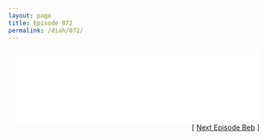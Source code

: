 ```yaml
---
layout: page
title: Episode 072
permalink: /diah/072/
---
```


<iframe allowfullscreen="true" frameborder="0" style="width:100%;" marginheight="0" marginwidth="0" mozallowfullscreen="true" scrolling="NO" src="//gdriveplayer.us/embed2.php?link=mstDwNKqNJjVQgxtbF4QHgjNzHwX50vP%252FOLzj%252BLEXBmGWGYqY3WUGMG2TwJd27WjcbhPYodyiokfzLTMtAe6u4eH4ycN%252FyRRXuFe3hvnO7UBFnNOge17s1r%252FCDo4JUlB7VjtSvjJQuJ1Zbh94uG%252BUHuIcrfTIUB8fwTypsjTMIMErcVWwaRMLyGFXMc49tbfodVVY5pilD19iQ6SvEAylX&amp;no_adult=yes" webkitallowfullscreen="true"></iframe>

<div align="right">[ <a href="/diah/073/">Next Episode Beb</a> ]</div>

